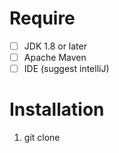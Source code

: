# Require
- [ ] JDK 1.8 or later
- [ ] Apache Maven
- [ ] IDE (suggest intelliJ)

# Installation

1. git clone

